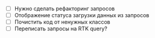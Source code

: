 - [ ] Нужно сделать рефакторинг запросов
- [ ] Отображение статуса загрузки данных из запросов
- [ ] Почистить код от ненужных классов
- [ ] Переписать запросы на RTK query?